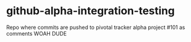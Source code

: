 github-alpha-integration-testing
================================

Repo where commits are pushed to pivotal tracker alpha project #101 as comments
WOAH DUDE
